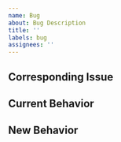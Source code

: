 ```yaml
---
name: Bug
about: Bug Description
title: ''
labels: bug
assignees: ''
---
```



## Corresponding Issue
<!--- Tell us to what issue this pullrequest correlates to if there is one -->

## Current Behavior
<!--- Tell us what happens instead of the expected behavior -->

## New Behavior
<!--- Tell us what happens with your solution -->



